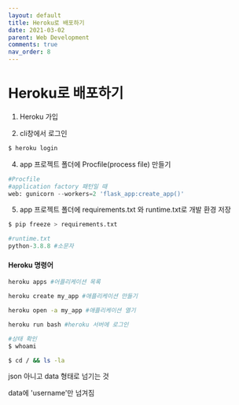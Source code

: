 ```yaml
---
layout: default
title: Heroku로 배포하기
date: 2021-03-02
parent: Web Development
comments: true
nav_order: 8
---
```


# Heroku로 배포하기



1. Heroku 가입

2. cli창에서 로그인

```bash
$ heroku login
```

4. app 프로젝트 폴더에 Procfile(process file) 만들기

```python
#Procfile
#application factory 패턴일 때
web: gunicorn --workers=2 'flask_app:create_app()'
```



5. app 프로젝트 폴더에 requirements.txt 와 runtime.txt로 개발 환경 저장

```bash
$ pip freeze > requirements.txt
```

```python
#runtime.txt
python-3.8.8 #소문자
```



#### Heroku 명령어

```bash
heroku apps #어플리케이션 목록
```

```bash
heroku create my_app #애플리케이션 만들기
```

```bash
heroku open -a my_app #애플리케이션 열기
```

```bash
heroku run bash #heroku 서버에 로그인

#상태 확인
$ whoami

$ cd / && ls -la
```

json 아니고 data 형태로 넘기는 것

data에 'username'만 넘겨짐